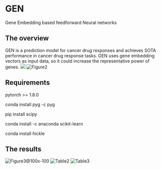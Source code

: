 # GEN
Gene Embedding based feedforward Neural networks

## The overview
GEN is a prediction model for cancer drug responses and achieves SOTA performance in cancer drug response tasks. 
GEN uses gene embedding vectors as input data, so it could increase the representative power of genes.
<img src = "https://user-images.githubusercontent.com/31497898/167999496-caa9b1e6-09cd-4a8d-ade2-33a72e94579b.jpg">
![Figure2](https://user-images.githubusercontent.com/31497898/168001379-83413e57-f804-414e-b33e-532102be6e7b.jpg)

## Requirements

pytorch >= 1.8.0

conda install pyg -c pyg

pip install scipy

conda install -c anaconda scikit-learn

conda install hickle

## The results

![Figure3@100x-100](https://user-images.githubusercontent.com/31497898/164617578-49100f85-2c8a-4a7e-aa16-029ff4fcc7e0.jpg)
![Table2](https://user-images.githubusercontent.com/31497898/168000821-9c0732dd-7711-4c3c-94fb-3f5e14687047.PNG)
![Table3](https://user-images.githubusercontent.com/31497898/168000957-5ee06f42-84b2-4190-89b2-1ee763f5d798.PNG)
